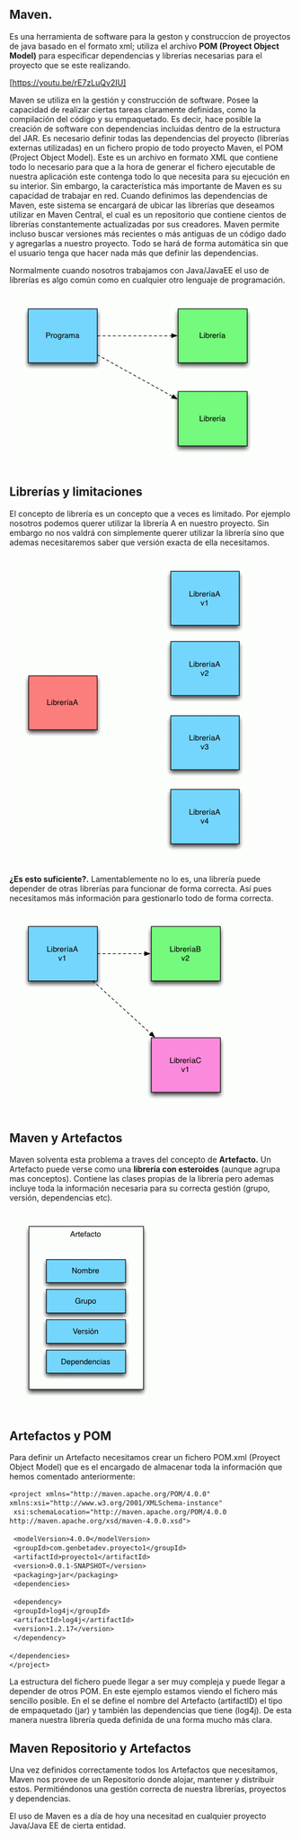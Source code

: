 ## Maven.

Es una herramienta de software para la geston y construccion de proyectos de java basado en el formato xml; utiliza el archivo **POM (Proyect Object Model)** para especificar dependencias y librerias necesarias para el proyecto que se este realizando.

[https://youtu.be/rE7zLuQv2IU]


Maven se utiliza en la gestión y construcción de software. Posee la capacidad de realizar ciertas tareas claramente definidas, como la compilación del código y su empaquetado. Es decir, hace posible la creación de software con dependencias incluidas dentro de la estructura del JAR. Es necesario definir todas las dependencias del proyecto (librerías externas utilizadas) en un fichero propio de todo proyecto Maven, el POM (Project Object Model). Este es un archivo en formato XML que contiene todo lo necesario para que a la hora de generar el fichero ejecutable de nuestra aplicación este contenga todo lo que necesita para su ejecución en su interior.
Sin embargo, la característica más importante de Maven es su capacidad de trabajar en red. Cuando definimos las dependencias de Maven, este sistema se encargará de ubicar las librerías que deseamos utilizar en Maven Central, el cual es un repositorio que contiene cientos de librerías constantemente actualizadas por sus creadores. Maven permite incluso buscar versiones más recientes o más antiguas de un código dado y agregarlas a nuestro proyecto. Todo se hará de forma automática sin que el usuario tenga que hacer nada más que definir las dependencias.


Normalmente cuando nosotros trabajamos con Java/JavaEE el uso de librerías es algo común como en cualquier otro lenguaje de programación.

![libreria](libreria.gif)


## Librerías y limitaciones
El concepto de librería es un concepto que a veces es limitado. Por ejemplo nosotros podemos querer utilizar la librería A en nuestro proyecto. Sin embargo no nos valdrá con simplemente querer utilizar la librería sino que ademas necesitaremos saber que versión exacta de ella necesitamos.

![Librerias](concepto_libreria.gif)

**¿Es esto suficiente?.** Lamentablemente no lo es, una librería puede depender de otras librerías para funcionar de forma correcta. Así pues necesitamos más información para gestionarlo todo de forma correcta.

![](suf.gif)
 
## Maven y Artefactos
Maven solventa esta problema a traves del concepto de **Artefacto.** Un Artefacto puede verse como una **librería con esteroides** (aunque agrupa mas conceptos). Contiene las clases propias de la librería pero ademas incluye toda la información necesaria para su correcta gestión (grupo, versión, dependencias etc).

![](artf.gif)

## Artefactos y POM
Para definir un Artefacto necesitamos crear un fichero POM.xml (Proyect Object Model) que es el encargado de almacenar toda la información que hemos comentado anteriormente:

```
<project xmlns="http://maven.apache.org/POM/4.0.0" xmlns:xsi="http://www.w3.org/2001/XMLSchema-instance"
 xsi:schemaLocation="http://maven.apache.org/POM/4.0.0 http://maven.apache.org/xsd/maven-4.0.0.xsd">

 <modelVersion>4.0.0</modelVersion>
 <groupId>com.genbetadev.proyecto1</groupId>
 <artifactId>proyecto1</artifactId>
 <version>0.0.1-SNAPSHOT</version>
 <packaging>jar</packaging>
 <dependencies>

 <dependency>
 <groupId>log4j</groupId>
 <artifactId>log4j</artifactId>
 <version>1.2.17</version>
 </dependency>

</dependencies>
</project>

```

La estructura del fichero puede llegar a ser muy compleja y puede llegar a depender de otros POM. En este ejemplo estamos viendo el fichero más sencillo posible. En el se define el nombre del Artefacto (artifactID) el tipo de empaquetado (jar) y también las dependencias que tiene (log4j). De esta manera nuestra librería queda definida de una forma mucho más clara.

## Maven Repositorio y Artefactos
Una vez definidos correctamente todos los Artefactos que necesitamos, Maven nos provee de un Repositorio donde alojar, mantener y distribuir estos. Permitiéndonos una gestión correcta de nuestra librerías, proyectos y dependencias.

[](rep.gif)

El uso de Maven es a día de hoy una necesitad en cualquier proyecto Java/Java EE de cierta entidad.

[^footnoteName]:tomado de:[https://www.genbeta.com/desarrollo/que-es-maven [http://panamahitek.com/que-es-maven-y-para-que-se-utiliza/]

